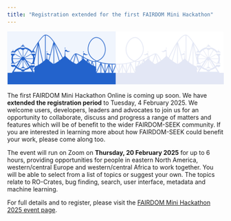 ```yaml
---
title: "Registration extended for the first FAIRDOM Mini Hackathon"
---
```


![Fairground image](/images/news/fairground-bluegrey-wide.png)

The first FAIRDOM Mini Hackathon Online is coming up soon. We have **extended the registration period** to Tuesday, 4 February 2025.  We welcome users, developers, leaders and advocates to join us for an opportunity to collaborate, discuss and progress a range of matters and features which will be of benefit to the wider FAIRDOM-SEEK community. If you are interested in learning more about how FAIRDOM-SEEK could benefit your work, please come along too.

The event will run on Zoom on **Thursday, 20 February 2025** for up to 6 hours, providing opportunities for people in eastern North America, western/central Europe and western/central Africa to work together. You will be able to select from a list of topics or suggest your own. The topics relate to RO-Crates, bug finding, search, user interface, metadata and machine learning.

For full details and to register, please visit the [FAIRDOM Mini Hackathon 2025 event page](/events/2025-02-20-FAIRDOM-mini-hackathon-online).
